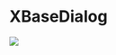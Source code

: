 # XBaseDialog

[![](https://jitpack.io/v/LiLiTaBaBa/XBaseDialog.svg)](https://jitpack.io/#LiLiTaBaBa/XBaseDialog)
